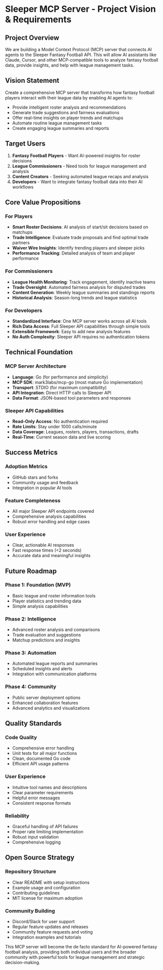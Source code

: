 # Sleeper MCP Server - Project Vision & Requirements

## Project Overview

We are building a Model Context Protocol (MCP) server that connects AI agents to the Sleeper Fantasy Football API. This will allow AI assistants like Claude, Cursor, and other MCP-compatible tools to analyze fantasy football data, provide insights, and help with league management tasks.

## Vision Statement

Create a comprehensive MCP server that transforms how fantasy football players interact with their league data by enabling AI agents to:
- Provide intelligent roster analysis and recommendations
- Generate trade suggestions and fairness evaluations  
- Offer real-time insights on player trends and matchups
- Automate routine league management tasks
- Create engaging league summaries and reports

## Target Users

1. **Fantasy Football Players** - Want AI-powered insights for roster decisions
2. **League Commissioners** - Need tools for league management and analysis
3. **Content Creators** - Seeking automated league recaps and analysis
4. **Developers** - Want to integrate fantasy football data into their AI workflows

## Core Value Propositions

### For Players
- **Smart Roster Decisions**: AI analysis of start/sit decisions based on matchups
- **Trade Intelligence**: Evaluate trade proposals and find optimal trade partners
- **Waiver Wire Insights**: Identify trending players and sleeper picks
- **Performance Tracking**: Detailed analysis of team and player performance

### For Commissioners
- **League Health Monitoring**: Track engagement, identify inactive teams
- **Trade Oversight**: Automated fairness analysis for disputed trades
- **Content Generation**: Weekly league summaries and standings reports
- **Historical Analysis**: Season-long trends and league statistics

### For Developers
- **Standardized Interface**: One MCP server works across all AI tools
- **Rich Data Access**: Full Sleeper API capabilities through simple tools
- **Extensible Framework**: Easy to add new analysis features
- **No Auth Complexity**: Sleeper API requires no authentication tokens

## Technical Foundation

### MCP Server Architecture
- **Language**: Go (for performance and simplicity)
- **MCP SDK**: mark3labs/mcp-go (most mature Go implementation)
- **Transport**: STDIO (for maximum compatibility)
- **API Integration**: Direct HTTP calls to Sleeper API
- **Data Format**: JSON-based tool parameters and responses

### Sleeper API Capabilities
- **Read-Only Access**: No authentication required
- **Rate Limits**: Stay under 1000 calls/minute
- **Data Coverage**: Leagues, rosters, players, transactions, drafts
- **Real-Time**: Current season data and live scoring

## Success Metrics

### Adoption Metrics
- GitHub stars and forks
- Community usage and feedback
- Integration in popular AI tools

### Feature Completeness
- All major Sleeper API endpoints covered
- Comprehensive analysis capabilities
- Robust error handling and edge cases

### User Experience
- Clear, actionable AI responses
- Fast response times (<2 seconds)
- Accurate data and meaningful insights

## Future Roadmap

### Phase 1: Foundation (MVP)
- Basic league and roster information tools
- Player statistics and trending data
- Simple analysis capabilities

### Phase 2: Intelligence
- Advanced roster analysis and comparisons
- Trade evaluation and suggestions
- Matchup predictions and insights

### Phase 3: Automation
- Automated league reports and summaries
- Scheduled insights and alerts
- Integration with communication platforms

### Phase 4: Community
- Public server deployment options
- Enhanced collaboration features
- Advanced analytics and visualizations

## Quality Standards

### Code Quality
- Comprehensive error handling
- Unit tests for all major functions
- Clean, documented Go code
- Efficient API usage patterns

### User Experience
- Intuitive tool names and descriptions
- Clear parameter requirements
- Helpful error messages
- Consistent response formats

### Reliability
- Graceful handling of API failures
- Proper rate limiting implementation
- Robust input validation
- Comprehensive logging

## Open Source Strategy

### Repository Structure
- Clear README with setup instructions
- Example usage and configuration
- Contributing guidelines
- MIT license for maximum adoption

### Community Building
- Discord/Slack for user support
- Regular feature updates and releases
- Community feature requests and voting
- Integration examples and tutorials

This MCP server will become the de facto standard for AI-powered fantasy football analysis, providing both individual users and the broader community with powerful tools for league management and strategic decision-making.